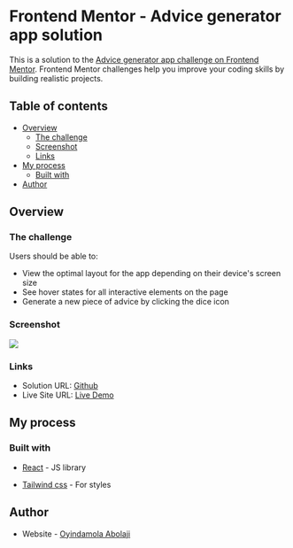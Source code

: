 # Frontend Mentor - Advice generator app solution

This is a solution to the [Advice generator app challenge on Frontend Mentor](https://www.frontendmentor.io/challenges/advice-generator-app-QdUG-13db). Frontend Mentor challenges help you improve your coding skills by building realistic projects.

## Table of contents

- [Overview](#overview)
  - [The challenge](#the-challenge)
  - [Screenshot](#screenshot)
  - [Links](#links)
- [My process](#my-process)
  - [Built with](#built-with)
- [Author](#author)

## Overview

### The challenge

Users should be able to:

- View the optimal layout for the app depending on their device's screen size
- See hover states for all interactive elements on the page
- Generate a new piece of advice by clicking the dice icon

### Screenshot

![]('./src/images/advice.png')

### Links

- Solution URL: [Github](https://your-solution-url.com)
- Live Site URL: [Live Demo](https://your-live-site-url.com)

## My process

### Built with

- [React](https://reactjs.org/) - JS library

- [Tailwind css](https://tailwindcss.com/) - For styles

## Author

- Website - [Oyindamola Abolaji](https://oyinabolaji.netlify.app/)
